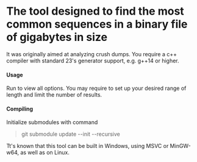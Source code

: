 # The tool designed to find the most common sequences in a binary file of gigabytes in size

It was originally aimed at analyzing crush dumps.
You require a c++ compiler with standard 23's generator support, e.g. g++14 or higher.

#### Usage

Run to view all options. You may require to set up your desired range of length
and limit the number of results.

#### Compiling

Initialize submodules with command
>git submodule update --init --recursive

Tt's known that this tool can be built in Windows, using MSVC or MinGW-w64,
as well as on Linux.
